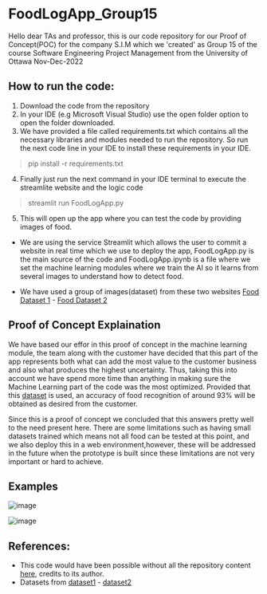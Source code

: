# FoodLogApp_Group15
Hello dear TAs and professor, this is our code repository for our Proof of Concept(POC) for the company S.I.M which we 'created' as Group 15 of the course Software Engineering Project Management from the University of Ottawa Nov-Dec-2022

## How to run the code:

1. Download the code from the repository
2. In your IDE (e.g Microsoft Visual Studio) use the open folder option to open the folder downloaded.
3. We have provided a file called requirements.txt which contains all the necessary libraries and modules needed to run the repository. 
So run the next code line in your IDE to install these requirements in your IDE.

> pip install -r requirements.txt

4. Finally just run the next command in your IDE terminal to execute the streamlite website and the logic code

> streamlit run FoodLogApp.py

5. This will open up the app where you can test the code by providing images of food.

- We are using the service Streamlit which allows the user to commit a website in real time which we use to deploy the app, FoodLogApp.py is the main source of the code and FoodLogApp.ipynb is a file where we set the machine learning modules where we train the AI so it learns from several images to understand how to detect food.

- We have used a group of images(dataset) from these two websites [Food Dataset 1](https://data.vision.ee.ethz.ch/cvl/datasets_extra/food-101/) - [Food Dataset 2](https://www.kaggle.com/datasets/kritikseth/fruit-and-vegetable-image-recognition)

## Proof of Concept Explaination

We have based our effor in this proof of concept in the machine learning module, the team along with the customer have decided that this part of the app represents both what can add the most value to the customer business and also what produces the highest uncertainty. Thus, taking this into account we have spend more time than anything in making sure the Machine Learning part of the code was the most optimized. Provided that this [dataset](https://data.vision.ee.ethz.ch/cvl/datasets_extra/food-101/) is used, an accuracy of food recognition of around 93% will be obtained as desired from the customer. 

Since this is a proof of concept we concluded that this answers pretty well to the need present here. There are some limitations such as having small datasets trained which means not all food can be tested at this point, and we also deploy this in a web environment,however, these will be addressed in the future when the prototype is built since these limitations are not very important or hard to achieve.

## Examples

![image](https://user-images.githubusercontent.com/113482288/200460025-aa259841-795a-4721-b9a7-cadfde99e9a9.png)

![image](https://user-images.githubusercontent.com/113482288/200460177-fa790e1c-5745-4eed-b159-a1466a853a03.png)

## References:

- This code would have been possible without all the repository content [here](https://github.com/Spidy20?tab=repositories), credits to its author.
- Datasets from [dataset1](https://data.vision.ee.ethz.ch/cvl/datasets_extra/food-101/) - [dataset2](https://www.kaggle.com/datasets/kritikseth/fruit-and-vegetable-image-recognition)
